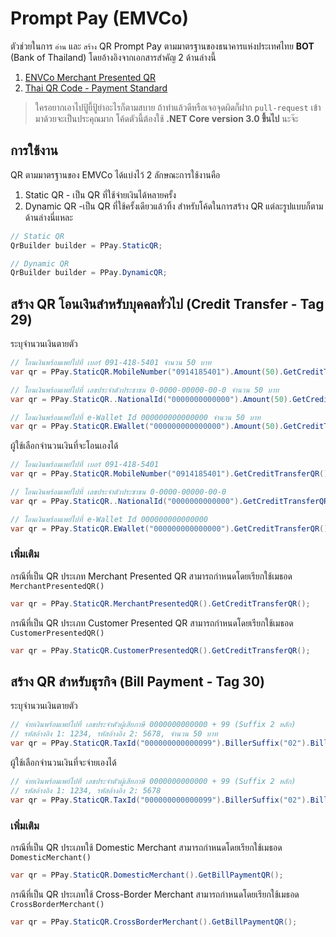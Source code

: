 # Prompt Pay (EMVCo)
ตัวช่วยในการ `อ่าน` และ `สร้าง` QR Prompt Pay ตามมาตรฐานของธนาคารแห่งประเทศไทย **BOT** (Bank of Thailand) โดยอ้างอิงจากเอกสารสำคัญ 2 ด้านล่างนี้
1. [ENVCo Merchant Presented QR](https://www.emvco.com/wp-content/plugins/pmpro-customizations/oy-getfile.php?u=/wp-content/uploads/documents/EMVCo-Consumer-Presented-QR-Specification-v1-1.pdf)
1. [Thai QR Code - Payment Standard](https://www.bot.or.th/Thai/PaymentSystems/StandardPS/Documents/ThaiQRCode_Payment_Standard.pdf)

> ใครอยากเอาไปปู้ยี้ปู้ยำอะไรก็ตามสบาย ถ้าทำแล้วดีหรือเจอจุดผิดก็ฝาก `pull-request` เข้ามาด้วยจะเป็นประคุณมาก
> โค้ดตัวนี้ต้องใช้ **.NET Core version 3.0 ขึ้นไป** นะจ๊ะ

## การใช้งาน
QR ตามมาตรฐานของ EMVCo ได้แบ่งไว้ 2 ลักษณะการใช้งานคือ
1. Static QR - เป็น QR ที่ใช้จ่ายเงินได้หลายครั้ง
1. Dynamic QR -เป็น QR ที่ใช้ครั้งเดียวแล้วทิ้ง
สำหรับโค้ดในการสร้าง QR แต่ละรูปแบบก็ตามด้านล่างนี่แหละ
```csharp
// Static QR
QrBuilder builder = PPay.StaticQR;

// Dynamic QR
QrBuilder builder = PPay.DynamicQR;
```

## สร้าง QR โอนเงินสำหรับบุคคลทั่วไป (Credit Transfer - Tag 29)
ระบุจำนวนเงินตายตัว
```csharp
// โอนเงินพร้อมเพย์ไปที่ เบอร์ 091-418-5401 จำนวน 50 บาท
var qr = PPay.StaticQR.MobileNumber("0914185401").Amount(50).GetCreditTransferQR();

// โอนเงินพร้อมเพย์ไปที่ เลขประจำตัวประชาชน 0-0000-00000-00-0 จำนวน 50 บาท
var qr = PPay.StaticQR..NationalId("0000000000000").Amount(50).GetCreditTransferQR();

// โอนเงินพร้อมเพย์ไปที่ e-Wallet Id 000000000000000 จำนวน 50 บาท
var qr = PPay.StaticQR.EWallet("000000000000000").Amount(50).GetCreditTransferQR();
```

ผู้ใช้เลือกจำนวนเงินที่จะโอนเองได้
```csharp
// โอนเงินพร้อมเพย์ไปที่ เบอร์ 091-418-5401
var qr = PPay.StaticQR.MobileNumber("0914185401").GetCreditTransferQR();

// โอนเงินพร้อมเพย์ไปที่ เลขประจำตัวประชาชน 0-0000-00000-00-0
var qr = PPay.StaticQR..NationalId("0000000000000").GetCreditTransferQR();

// โอนเงินพร้อมเพย์ไปที่ e-Wallet Id 000000000000000
var qr = PPay.StaticQR.EWallet("000000000000000").GetCreditTransferQR();
```

### เพิ่มเติม
กรณีที่เป็น QR ประเภท Merchant Presented QR สามารถกำหนดโดยเรียกใช้เมธอด `MerchantPresentedQR()`
```csharp
var qr = PPay.StaticQR.MerchantPresentedQR().GetCreditTransferQR();
```

กรณีที่เป็น QR ประเภท Customer Presented QR สามารถกำหนดโดยเรียกใช้เมธอด `CustomerPresentedQR()`
```csharp
var qr = PPay.StaticQR.CustomerPresentedQR().GetCreditTransferQR();
```

## สร้าง QR สำหรับธุรกิจ (Bill Payment - Tag 30)
ระบุจำนวนเงินตายตัว
```csharp
// จ่ายเงินพร้อมเพย์ไปที่ เลขประจำตัวผู้เสียภาษี 0000000000000 + 99 (Suffix 2 หลัก)
// รหัสอ้างอิง 1: 1234, รหัสอ้างอิง 2: 5678, จำนวน 50 บาท
var qr = PPay.StaticQR.TaxId("000000000000099").BillerSuffix("02").BillRef1("1234").BillRef2("5678").Amount(50).GetBillPaymentQR();
```

ผู้ใช้เลือกจำนวนเงินที่จะจ่ายเองได้
```csharp
// จ่ายเงินพร้อมเพย์ไปที่ เลขประจำตัวผู้เสียภาษี 0000000000000 + 99 (Suffix 2 หลัก)
// รหัสอ้างอิง 1: 1234, รหัสอ้างอิง 2: 5678
var qr = PPay.StaticQR.TaxId("000000000000099").BillerSuffix("02").BillRef1("1234").BillRef2("5678").GetBillPaymentQR();
```

### เพิ่มเติม
กรณีที่เป็น QR ประเภทใช้ Domestic Merchant สามารถกำหนดโดยเรียกใช้เมธอด `DomesticMerchant()`
```csharp
var qr = PPay.StaticQR.DomesticMerchant().GetBillPaymentQR();
```

กรณีที่เป็น QR ประเภทใช้ Cross-Border Merchant สามารถกำหนดโดยเรียกใช้เมธอด `CrossBorderMerchant()`
```csharp
var qr = PPay.StaticQR.CrossBorderMerchant().GetBillPaymentQR();
```

